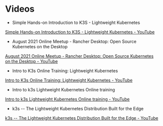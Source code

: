 # Videos

- Simple Hands-on Introduction to K3S - Lightweight Kubernetes

[Simple Hands-on Introduction to K3S - Lightweight Kubernetes - YouTube](https://www.youtube.com/watch?v=Z2dpN7k_IL8)

- August 2021 Online Meetup - Rancher Desktop: Open Source Kubernetes on the Desktop

[August 2021 Online Meetup - Rancher Desktop: Open Source Kubernetes on the Desktop - YouTube](https://www.youtube.com/watch?v=3ahYmEmVBWU)

- Intro to K3s Online Training: Lightweight Kubernetes

[Intro to K3s Online Training: Lightweight Kubernetes - YouTube](https://www.youtube.com/watch?v=vRjk3r9fwFo&list=TLPQMDkxMTIwMjFiw01HSNmXWQ&index=2)

- Intro to k3s Lightweight Kubernetes Online training

[Intro to k3s Lightweight Kubernetes Online training - YouTube](https://www.youtube.com/watch?v=FrGpJNI8na4)

- k3s -- The Lightweight Kubernetes Distribution Built for the Edge

[k3s -- The Lightweight Kubernetes Distribution Built for the Edge - YouTube](https://www.youtube.com/watch?v=WYPd7i15XOg)